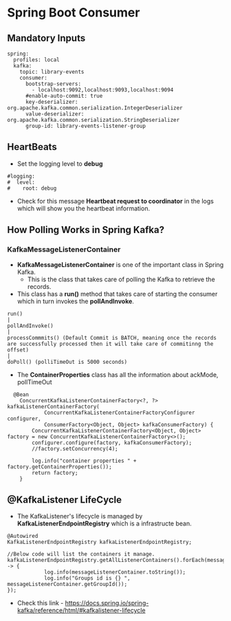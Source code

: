 # Spring Boot Consumer

## Mandatory Inputs

```
spring:
  profiles: local
  kafka:
    topic: library-events
    consumer:
      bootstrap-servers:
        - localhost:9092,localhost:9093,localhost:9094
      #enable-auto-commit: true
      key-deserializer: org.apache.kafka.common.serialization.IntegerDeserializer
      value-deserializer: org.apache.kafka.common.serialization.StringDeserializer
      group-id: library-events-listener-group
```

## HeartBeats

-   Set the logging level to **debug**

```aidl
#logging:
#  level:
#    root: debug
```

- Check for this message **Heartbeat request to coordinator** in the logs which will show you the heartbeat information.

## How Polling Works in Spring Kafka?

### KafkaMessageListenerContainer
-   **KafkaMessageListenerContainer** is one of the important class in Spring Kafka.
    -   This is the class that takes care of polling the Kafka to retrieve the records.
-   This class has a **run()** method that takes care of starting the consumer which in turn invokes the **pollAndInvoke**.

```
run()
| 
pollAndInvoke()
|
processCommmits() (Default Commit is BATCH, meaning once the records are successfully processed then it will take care of commitinng the offset)
|
doPoll() (polliTimeOut is 5000 seconds)
```    

-   The **ContainerProperties** class has all the information about ackMode, pollTimeOut
```aidl
  @Bean
    ConcurrentKafkaListenerContainerFactory<?, ?> kafkaListenerContainerFactory(
            ConcurrentKafkaListenerContainerFactoryConfigurer configurer,
            ConsumerFactory<Object, Object> kafkaConsumerFactory) {
        ConcurrentKafkaListenerContainerFactory<Object, Object> factory = new ConcurrentKafkaListenerContainerFactory<>();
        configurer.configure(factory, kafkaConsumerFactory);
        //factory.setConcurrency(4);

        log.info("container properties " + factory.getContainerProperties());
        return factory;
    }
```
    
## @KafkaListener LifeCycle

- The KafkaListener's lifecycle is managed by **KafkaListenerEndpointRegistry** which is a infrastructe bean.

```aidl
@Autowired
KafkaListenerEndpointRegistry kafkaListenerEndpointRegistry;

//Below code will list the containers it manage.
kafkaListenerEndpointRegistry.getAllListenerContainers().forEach(messageListenerContainer -> {
            log.info(messageListenerContainer.toString());
            log.info("Groups id is {} ",  messageListenerContainer.getGroupId());
});
```
 
- Check this link - https://docs.spring.io/spring-kafka/reference/html/#kafkalistener-lifecycle
